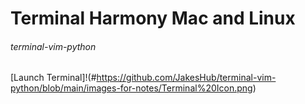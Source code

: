 # Terminal Harmony Mac and Linux  
###### terminal-vim-python  

[Launch Terminal]!(#https://github.com/JakesHub/terminal-vim-python/blob/main/images-for-notes/Terminal%20Icon.png)  

